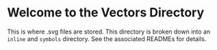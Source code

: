 # Welcome to the Vectors Directory

This is where .svg files are stored. This directory is broken down into an ```inline``` and ```symbols``` directory. See the associated READMEs for details. 

